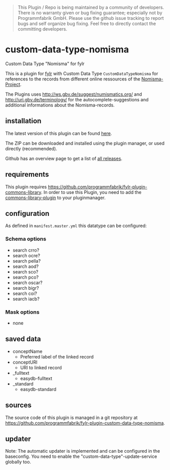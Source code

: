 > This Plugin / Repo is being maintained by a community of developers.
There is no warranty given or bug fixing guarantee; especially not by
Programmfabrik GmbH. Please use the github issue tracking to report bugs
and self organize bug fixing. Feel free to directly contact the committing
developers.

# custom-data-type-nomisma

Custom Data Type "Nomisma" for fylr

This is a plugin for [fylr](https://docs.fylr.io/) with Custom Data Type `CustomDataTypeNomisma` for references to the records from different online ressources of the [Nomisma-Project](<http://www.nomisma.org/datasets>).

The Plugins uses <http://ws.gbv.de/suggest/numismatics.org/> and <http://uri.gbv.de/terminology/> for the autocomplete-suggestions and additional informations about the Nomisma-records.

## installation

The latest version of this plugin can be found [here](https://github.com/programmfabrik/fylr-plugin-custom-data-type-nomisma/releases/latest/download/customDataTypeNomisma.zip).

The ZIP can be downloaded and installed using the plugin manager, or used directly (recommended).

Github has an overview page to get a list of [all releases](https://github.com/programmfabrik/fylr-plugin-custom-data-type-nomisma/releases/).

## requirements
This plugin requires https://github.com/programmfabrik/fylr-plugin-commons-library. In order to use this Plugin, you need to add the [commons-library-plugin](https://github.com/programmfabrik/fylr-plugin-commons-library) to your pluginmanager.


## configuration

As defined in `manifest.master.yml` this datatype can be configured:

### Schema options
  * search crro?
  * search ocre?
  * search pella?
  * search aod?
  * search sco?
  * search pco?
  * search oscar?
  * search bigr?
  * search coi?
  * search iacb?

### Mask options
  * none

## saved data
* conceptName
    * Preferred label of the linked record
* conceptURI
    * URI to linked record
* _fulltext
    * easydb-fulltext
* _standard
    * easydb-standard

## sources

The source code of this plugin is managed in a git repository at <https://github.com/programmfabrik/fylr-plugin-custom-data-type-nomisma>.

## updater
Note: The automatic updater is implemented and can be configured in the baseconfig. You need to enable the "custom-data-type"-update-service globally too.


